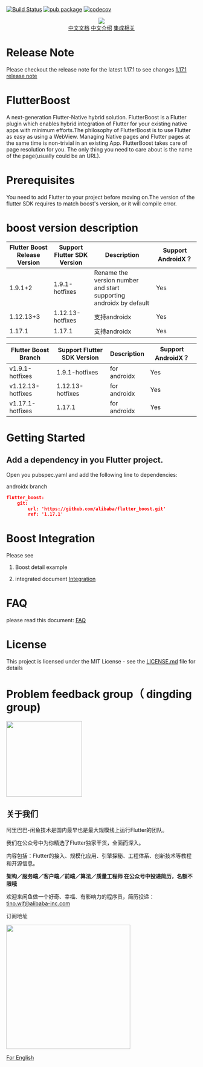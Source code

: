[![Build Status](https://travis-ci.com/alibaba/flutter_boost.svg?branch=master)](https://travis-ci.com/alibaba/flutter_boost) [![pub package](https://img.shields.io/pub/v/flutter_boost.svg)](https://pub.dartlang.org/packages/flutter_boost) [![codecov](https://codecov.io/gh/alibaba/flutter_boost/branch/master/graph/badge.svg)](https://codecov.io/gh/alibaba/flutter_boost)

<p align="center">
  <img src="flutter_boost.png">
   <b></b><br>
  <a href="README_CN.md">中文文档</a>
  <a href="https://mp.weixin.qq.com/s?__biz=MzU4MDUxOTI5NA==&mid=2247484367&idx=1&sn=fcbc485f068dae5de9f68d52607ea08f&chksm=fd54d7deca235ec86249a9e3714ec18be8b2d6dc580cae19e4e5113533a6c5b44dfa5813c4c3&scene=0&subscene=131&clicktime=1551942425&ascene=7&devicetype=android-28&version=2700033b&nettype=ctnet&abtest_cookie=BAABAAoACwASABMABAAklx4AVpkeAMSZHgDWmR4AAAA%3D&lang=zh_CN&pass_ticket=1qvHqOsbLBHv3wwAcw577EHhNjg6EKXqTfnOiFbbbaw%3D&wx_header=1">中文介绍</a>
  <a href="INTEGRATION.md">集成相关</a>
</p>

# Release Note

Please checkout the release note for the latest 1.17.1 to see changes [1.17.1 release note](https://github.com/alibaba/flutter_boost/releases)

# FlutterBoost
A next-generation Flutter-Native hybrid solution. FlutterBoost is a Flutter plugin which enables hybrid integration of Flutter for your existing native apps with minimum efforts.The philosophy of FlutterBoost is to use Flutter as easy as using a WebView. Managing Native pages and Flutter pages at the same time is non-trivial in an existing App. FlutterBoost takes care of page resolution for you. The only thing you need to care about is the name of the page(usually could be an URL). 
<a name="bf647454"></a>

# Prerequisites
You need to add Flutter to your project before moving on.The version of the flutter SDK requires to match boost's version, or it will compile error.



# boost version description

| Flutter Boost Release Version | Support Flutter SDK Version | Description                                                  | Support AndroidX？ |
| --------------------- | --------------------------- | ------------------------------------------------------------ | ------------------ |
| 1.9.1+2              | 1.9.1-hotfixes              | Rename the version number and start supporting androidx by default | Yes                 |
| 1.12.13+3               | 1.12.13-hotfixes              | 支持androidx  | Yes                 |
| 1.17.1               | 1.17.1              | 支持androidx  | Yes                 |





| Flutter Boost Branch | Support Flutter SDK Version | Description                                                  | Support AndroidX？ |
| --------------------- | --------------------------- | ------------------------------------------------------------ | ------------------ |
| v1.9.1-hotfixes         | 1.9.1-hotfixes          | for androidx  | Yes                 |
| v1.12.13-hotfixes       | 1.12.13-hotfixes         | for androidx                                                        | Yes                 |
| v1.17.1-hotfixes       | 1.17.1       | for androidx                                                        | Yes                 |

# Getting Started


## Add a dependency in you Flutter project.

Open you pubspec.yaml and add the following line to dependencies:

androidx branch
```json
flutter_boost:
    git:
        url: 'https://github.com/alibaba/flutter_boost.git'
        ref: '1.17.1'
```



# Boost  Integration

Please see

1. Boost detail example

2. integrated document <a href="INTEGRATION.md">Integration </a>

# FAQ
please read this document:
<a href="Frequently Asked Question.md">FAQ</a>


# License
This project is licensed under the MIT License - see the [LICENSE.md](LICENSE.md) file for details


# Problem feedback group（ dingding group)

<img width="200" src="https://img.alicdn.com/tfs/TB1JSzVeYY1gK0jSZTEXXXDQVXa-892-1213.jpg">




## 关于我们

阿里巴巴-闲鱼技术是国内最早也是最大规模线上运行Flutter的团队。

我们在公众号中为你精选了Flutter独家干货，全面而深入。

内容包括：Flutter的接入、规模化应用、引擎探秘、工程体系、创新技术等教程和开源信息。

**架构／服务端／客户端／前端／算法／质量工程师 在公众号中投递简历，名额不限哦**

欢迎来闲鱼做一个好奇、幸福、有影响力的程序员，简历投递：tino.wjf@alibaba-inc.com

订阅地址

<img src="https://img.alicdn.com/tfs/TB17Ki5XubviK0jSZFNXXaApXXa-656-656.png" width="328px" height="328px">

[For English](https://twitter.com/xianyutech "For English")
